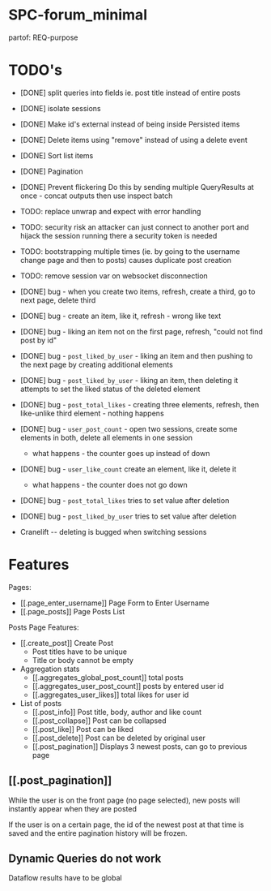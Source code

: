 # SPC-forum_minimal
partof: REQ-purpose
###

# TODO's

* [DONE] split queries into fields ie. post title instead of entire posts
* [DONE] isolate sessions
* [DONE] Make id's external instead of being inside Persisted items
* [DONE] Delete items using "remove" instead of using a delete event
* [DONE] Sort list items
* [DONE] Pagination
* [DONE] Prevent flickering
    Do this by sending multiple QueryResults at once -
    concat outputs then use inspect batch
* TODO: replace unwrap and expect with error handling
* TODO: security risk
    an attacker can just connect to another port and hijack the session running there
    a security token is needed
* TODO: bootstrapping multiple times (ie. by going to the username change page and then to posts)
    causes duplicate post creation
* TODO: remove session var on websocket disconnection
* [DONE] bug - when you create two items, refresh, create a third, go to next page, delete third
* [DONE] bug - create an item, like it, refresh - wrong like text
* [DONE] bug - liking an item not on the first page, refresh, "could not find post by id"
* [DONE] bug - `post_liked_by_user` - liking an item and then pushing to the next page by creating additional elements
* [DONE] bug - `post_liked_by_user` - liking an item, then deleting it attempts to set the liked status of the deleted element
* [DONE] bug - `post_total_likes` - creating three elements, refresh, then like-unlike third element - nothing happens
* [DONE] bug - `user_post_count` - open two sessions, create some elements in both, delete all elements in one session
    * what happens - the counter goes up instead of down
* [DONE] bug - `user_like_count` create an element, like it, delete it
    * what happens - the counter does not go down
* [DONE] bug - `post_total_likes` tries to set value after deletion
* [DONE] bug - `post_liked_by_user` tries to set value after deletion

* Cranelift -- deleting is bugged when switching sessions

# Features

Pages:

* [[.page_enter_username]] Page Form to Enter Username
* [[.page_posts]] Page Posts List

Posts Page Features:

* [[.create_post]] Create Post
    * Post titles have to be unique
    * Title or body cannot be empty
* Aggregation stats
    * [[.aggregates_global_post_count]] total posts
    * [[.aggregates_user_post_count]] posts by entered user id
    * [[.aggregates_user_likes]] total likes for user id
* List of posts
    * [[.post_info]] Post title, body, author and like count
    * [[.post_collapse]] Post can be collapsed
    * [[.post_like]] Post can be liked
    * [[.post_delete]] Post can be deleted by original user
    * [[.post_pagination]] Displays 3 newest posts, can go to previous page

## [[.post_pagination]]

While the user is on the front page (no page selected),
new posts will instantly appear when they are posted

If the user is on a certain page, the id of the newest post
at that time is saved and the entire pagination history
will be frozen.

## Dynamic Queries do not work

Dataflow results have to be global
